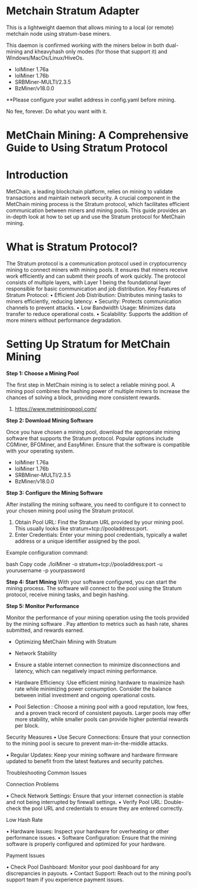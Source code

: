 # **Metchain Stratum Adapter**

This is a lightweight daemon that allows mining to a local (or remote) metchain node using stratum-base miners.

This daemon is confirmed working with the miners below in both dual-mining and kheavyhash only modes (for those that support it) and Windows/MacOs/Linux/HiveOs.

- lolMiner 1.76a
- lolMiner 1.76b
- SRBMiner-MULTI/2.3.5
- BzMiner/v18.0.0

**Please configure your wallet address in config.yaml before mining. 


No fee, forever. Do what you want with it.


# **MetChain Mining: A Comprehensive Guide to Using Stratum Protocol**

# **Introduction**
MetChain, a leading blockchain platform, relies on mining to validate transactions and maintain network security. A crucial component in the MetChain mining process is the Stratum protocol, which facilitates efficient communication between miners and mining pools. This guide provides an in-depth look at how to set up and use the Stratum protocol for MetChain mining.

# **What is Stratum Protocol?**

The Stratum protocol is a communication protocol used in cryptocurrency mining to connect miners with mining pools. It ensures that miners receive work efficiently and can submit their proofs of work quickly. The protocol consists of multiple layers, with Layer 1 being the foundational layer responsible for basic communication and job distribution.
Key Features of Stratum Protocol:
•	Efficient Job Distribution: Distributes mining tasks to miners efficiently, reducing latency.
•	Security: Protects communication channels to prevent attacks.
•	Low Bandwidth Usage: Minimizes data transfer to reduce operational costs.
•	Scalability: Supports the addition of more miners without performance degradation.


# Setting Up Stratum for MetChain Mining

****Step 1:** Choose a Mining Pool**

The first step in MetChain mining is to select a reliable mining pool. A mining pool combines the hashing power of multiple miners to increase the chances of solving a block, providing more consistent rewards.
1. https://www.metminingpool.com/

****Step 2:** Download Mining Software**

Once you have chosen a mining pool, download the appropriate mining software that supports the Stratum protocol. Popular options include CGMiner, BFGMiner, and EasyMiner. Ensure that the software is compatible with your operating system.

- lolMiner 1.76a
- lolMiner 1.76b
- SRBMiner-MULTI/2.3.5
- BzMiner/v18.0.0

**Step 3: Configure the Mining Software**

After installing the mining software, you need to configure it to connect to your chosen mining pool using the Stratum protocol.
1.	Obtain Pool URL: Find the Stratum URL provided by your mining pool. This usually looks like stratum+tcp://pooladdress:port.
2.	Enter Credentials: Enter your mining pool credentials, typically a wallet address or a unique identifier assigned by the pool.
   
Example configuration command:

bash
Copy code
./lolMiner -o stratum+tcp://pooladdress:port -u yourusername -p yourpassword

**Step 4: Start Mining**
With your software configured, you can start the mining process. The software will connect to the pool using the Stratum protocol, receive mining tasks, and begin hashing.

**Step 5: Monitor Performance**

Monitor the performance of your mining operation using the tools provided by the mining software . Pay attention to metrics such as hash rate, shares submitted, and rewards earned.

- Optimizing MetChain Mining with Stratum 
- Network Stability
- Ensure a stable internet connection to minimize disconnections and latency, which can negatively impact mining performance.

- Hardware Efficiency :Use efficient mining hardware to maximize hash rate while minimizing power consumption. Consider the balance between initial investment and ongoing operational costs.

- Pool Selection : Choose a mining pool with a good reputation, low fees, and a proven track record of consistent payouts. Larger pools may offer more stability, while smaller pools can provide higher potential rewards per block.

Security Measures
•	Use Secure Connections: Ensure that your connection to the mining pool is secure to prevent man-in-the-middle attacks.

•	Regular Updates: Keep your mining software and hardware firmware updated to benefit from the latest features and security patches.

Troubleshooting Common Issues

Connection Problems

•	Check Network Settings: Ensure that your internet connection is stable and not being interrupted by firewall settings.
•	Verify Pool URL: Double-check the pool URL and credentials to ensure they are entered correctly.

Low Hash Rate

•	Hardware Issues: Inspect your hardware for overheating or other performance issues.
•	Software Configuration: Ensure that the mining software is properly configured and optimized for your hardware.

Payment Issues

•	Check Pool Dashboard: Monitor your pool dashboard for any discrepancies in payouts.
•	Contact Support: Reach out to the mining pool’s support team if you experience payment issues.




